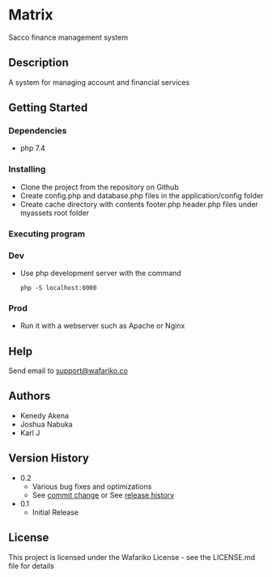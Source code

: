 # Matrix

Sacco finance management system

## Description

A system for managing account and financial services

## Getting Started

### Dependencies

* php 7.4

### Installing

* Clone the project from the repository on Github
* Create config.php and database.php files in the application/config folder
* Create cache directory with contents footer.php header.php files under myassets root folder

### Executing program

### Dev
* Use php development server with the command 

    ```php -S localhost:8000```

### Prod
* Run it with a webserver such as Apache or Nginx

## Help

Send email to support@wafariko.co

## Authors

* Kenedy Akena
* Joshua Nabuka
* Karl J

## Version History

* 0.2
    * Various bug fixes and optimizations
    * See [commit change]() or See [release history]()
* 0.1
    * Initial Release

## License

This project is licensed under the Wafariko License - see the LICENSE.md file for details